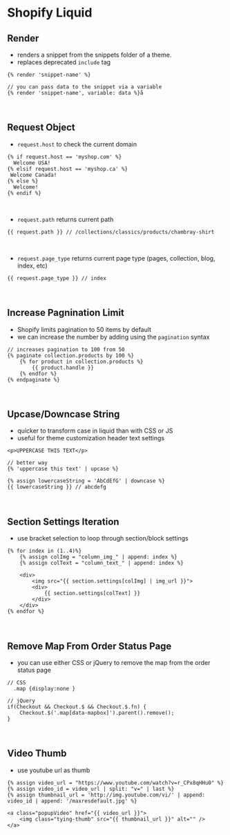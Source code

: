 # Shopify Liquid

## Render
- renders a snippet from the snippets folder of a theme.
- replaces deprecated `include` tag
```
{% render 'snippet-name' %}

// you can pass data to the snippet via a variable
{% render 'snippet-name', variable: data %}å
```
<br>

## Request Object
- `request.host` to check the current domain
```
{% if request.host == 'myshop.com' %}
  Welcome USA!
{% elsif request.host == 'myshop.ca' %}
 Welcome Canada!
{% else %}
  Welcome!
{% endif %}
```
<br>

- `request.path` returns current path
```
{{ request.path }} // /collections/classics/products/chambray-shirt
```
<br>

- `request.page_type` returns current page type (pages, collection, blog, index, etc)
```
{{ request.page_type }} // index
```
<br>

## Increase Pagnination Limit
- Shopify limits pagination to 50 items by default
- we can increase the number by adding using the `pagination` syntax
```
// increases pagination to 100 from 50
{% paginate collection.products by 100 %}
	{% for product in collection.products %}
		{{ product.handle }}
	{% endfor %}
{% endpaginate %}
```
<br>

## Upcase/Downcase String
- quicker to transform case in liquid than with CSS or JS
- useful for theme customization header text settings
```
<p>UPPERCASE THIS TEXT</p>

// better way
{% 'uppercase this text' | upcase %}

{% assign lowercaseString = 'AbCdEfG' | downcase %}
{{ lowercaseString }} // abcdefg
```
<br>

## Section Settings Iteration
- use bracket selection to loop through section/block settings
```
{% for index in (1..4)%}
	{% assign colImg = "column_img_" | append: index %}
	{% assign colText = "column_text_" | append: index %}

	<div>
		<img src="{{ section.settings[colImg] | img_url }}">
		<div>
			{{ section.settings[colText] }}
		</div>
	</div>
{% endfor %}
```
<br>

## Remove Map From Order Status Page
- you can use either CSS or jQuery to remove the map from the order status page
```
// CSS
  .map {display:none }

// jQuery
if(Checkout && Checkout.$ && Checkout.$.fn) {
	Checkout.$('.map[data-mapbox]').parent().remove();
}
```
<br>

## Video Thumb
- use youtube url as thumb
```
{% assign video_url = "https://www.youtube.com/watch?v=r_CPx8qHHu0" %}
{% assign video_id = video_url | split: "v=" | last %}
{% assign thumbnail_url = 'http://img.youtube.com/vi/' | append: video_id | append: '/maxresdefault.jpg' %}

<a class="popupVideo" href="{{ video_url }}">
	<img class="tying-thumb" src="{{ thumbnail_url }}" alt="" />
</a>
```
<br>
